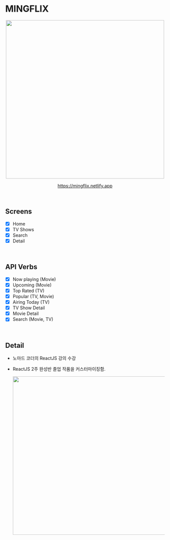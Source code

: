 # **MINGFLIX**

<p align="center">
<img src="https://user-images.githubusercontent.com/52561963/155825049-678e4db2-ef90-45ba-b1f7-e72adb38913f.png" width="500">
</p>

<p align="center">
<u>https://mingflix.netlify.app</u>
</p>

<br>

## Screens

- [x] Home
- [x] TV Shows
- [x] Search
- [x] Detail

<br>

## API Verbs

- [x] Now playing (Movie)
- [x] Upcoming (Movie)
- [x] Top Rated (TV)
- [x] Popular (TV, Movie)
- [x] Airing Today (TV)
- [x] TV Show Detail
- [x] Movie Detail
- [x] Search (Movie, TV)

<br>

## Detail

- 노마드 코더의 ReactJS 강의 수강
- ReactJS 2주 완성반 졸업 작품을 커스터마이징함.

  <p align="center">
  <img src="https://user-images.githubusercontent.com/52561963/155825950-32b7ef15-1266-4223-81ac-d3cbbdd80fff.png" width="500">
</p>
